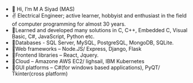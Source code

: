 - 👋 Hi, I’m M A Siyad (MAS)
- ✌️ Electrical Engineer; active learner, hobbyist and enthusiast in the field of computer programming for almost 30 years.
- 👣Learned and developed many solutions in C, C++, Embedded C, Visual Basic, C#, JavaScript, Python etc.
- 👣Databases - SQL Server, MySQL, PostgreSQL, MongoDB, SQLite.
- 👣Web frameworks – Node.JS/ Express, Django, Flask
- 👣Frontend libraries – React, Jquery.
- 👣Cloud – Amazone AWS EC2/ lighsail, IBM Kubernetes
- 👣GUI platforms – C#(for windows based applications), PyQT/ Tkinter(cross platform)


<!---
siyadmlkl/siyadmlkl is a ✨ special ✨ repository because its `README.md` (this file) appears on your GitHub profile.
You can click the Preview link to take a look at your changes.
--->
